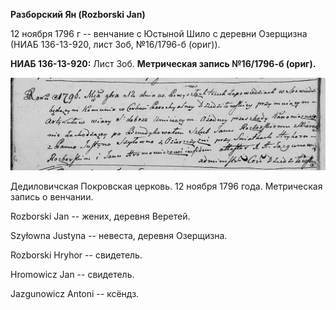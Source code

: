 **Разборский Ян (Rozborski Jan)**

12 ноября 1796 г -- венчание с Юстыной Шило с деревни Озерщизна (НИАБ
136-13-920, лист 3об, №16/1796-б (ориг)).

**НИАБ 136-13-920:** Лист 3об. **Метрическая запись №16/1796-б (ориг).**

![](./media/6fef0c3340f6b440bfec49d46d9fe6758ae97d62.png)

Дедиловичская Покровская церковь. 12 ноября 1796 года. Метрическая
запись о венчании.

Rozborski Jan -- жених, деревня Веретей.

Szyłowna Justyna -- невеста, деревня Озерщизна.

Rozborski Hryhor -- свидетель.

Hromowicz Jan -- свидетель.

Jazgunowicz Antoni -- ксёндз.

